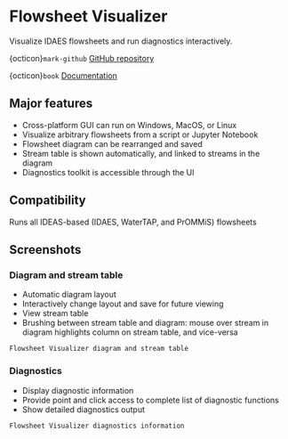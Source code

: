 # Flowsheet Visualizer

Visualize IDAES flowsheets and run diagnostics interactively.

{octicon}`mark-github` [GitHub repository](https://github.com/IDAES/idaes-ui)

{octicon}`book` [Documentation](https://idaes-ui.readthedocs.io/en/latest/user/fv/)

## Major features

* Cross-platform GUI can run on Windows, MacOS, or Linux
* Visualize arbitrary flowsheets from a script or Jupyter Notebook
* Flowsheet diagram can be rearranged and saved
* Stream table is shown automatically, and linked to streams in the diagram
* Diagnostics toolkit is accessible through the UI

## Compatibility

Runs all IDEAS-based (IDAES, WaterTAP, and  PrOMMiS) flowsheets

## Screenshots

### Diagram and stream table

* Automatic diagram layout
* Interactively change layout and save for future viewing
* View stream table
* Brushing between stream table and diagram: mouse over stream in diagram highlights column on stream table, and vice-versa

```{figure} ../../_static/img/idaesfv-base.png
Flowsheet Visualizer diagram and stream table
```

### Diagnostics

* Display diagnostic information
* Provide point and click access to complete list of diagnostic functions
* Show detailed diagnostics output

```{figure} ../../_static/img/idaesfv-diag.png
Flowsheet Visualizer diagnostics information
```

